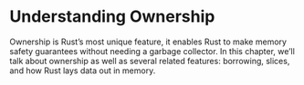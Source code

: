 # Understanding Ownership

Ownership is Rust’s most unique feature, it enables Rust to make memory safety guarantees without
needing a garbage collector. In this chapter, we’ll talk about ownership as well as several related
features: borrowing, slices, and how Rust lays data out in memory.

